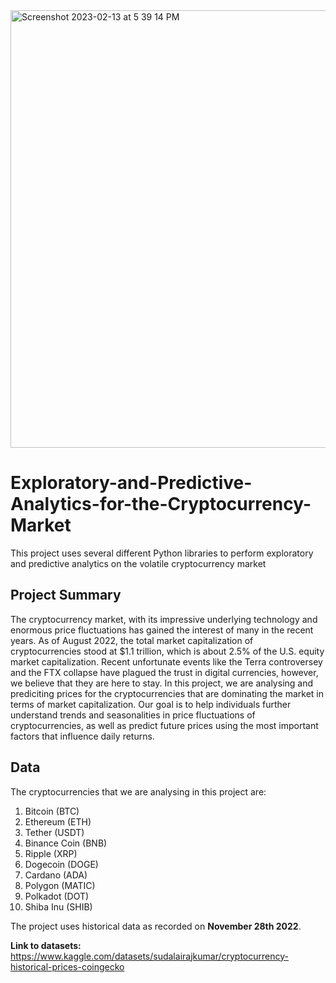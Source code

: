 <img width="700" alt="Screenshot 2023-02-13 at 5 39 14 PM" src="https://user-images.githubusercontent.com/102799924/218590594-fc76d565-1c5e-4029-b84a-9200932b7145.png">

# Exploratory-and-Predictive-Analytics-for-the-Cryptocurrency-Market
This project uses several different Python libraries to perform exploratory and predictive analytics on the volatile cryptocurrency market

## Project Summary
The cryptocurrency market, with its impressive underlying technology and enormous price fluctuations has gained the interest of many in the recent years. As of August 2022, the total market capitalization of cryptocurrencies stood at $1.1 trillion, which is about 2.5% of the U.S. equity market capitalization. Recent unfortunate events like the Terra controversey and the FTX collapse have plagued the trust in digital currencies, however, we believe that they are here to stay. In this project, we are analysing and prediciting prices for the cryptocurrencies that are dominating the market in terms of market capitalization. Our goal is to help individuals further understand trends and seasonalities in price fluctuations of cryptocurrencies, as well as predict future prices using the most important factors that influence daily returns.

## Data
The cryptocurrencies that we are analysing in this project are:
1. Bitcoin (BTC)    
2. Ethereum (ETH)
3. Tether (USDT)
4. Binance Coin (BNB)
5. Ripple (XRP)
6. Dogecoin (DOGE)
7. Cardano (ADA)
8. Polygon (MATIC)
9. Polkadot (DOT)
10. Shiba Inu (SHIB)

The project uses historical data as recorded on **November 28th 2022**.

**Link to datasets:**
https://www.kaggle.com/datasets/sudalairajkumar/cryptocurrency-historical-prices-coingecko
